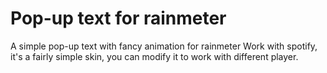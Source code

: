 # Pop-up text for rainmeter
A simple pop-up text with fancy animation for rainmeter
Work with spotify, it's a fairly simple skin, you can modify it to work with different player.
